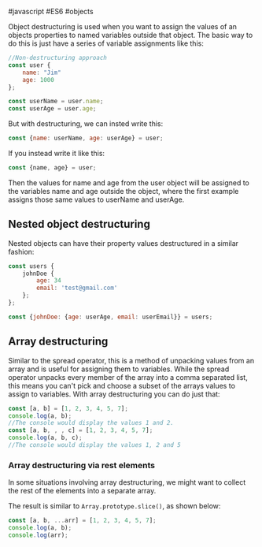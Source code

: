 #javascript #ES6 #objects 

Object destructuring is used when you want to assign the values of an objects properties to named variables outside that object. The basic way to do this is just have a series of variable assignments like this:
```js
//Non-destructuring approach
const user {
	name: "Jim"
	age: 1000
};

const userName = user.name;
const userAge = user.age;
```
But with destructuring, we can insted write this:
```js
const {name: userName, age: userAge} = user;
```
If you instead write it like this:
```js
const {name, age} = user;
```
Then the values for name and age from the user object will be assigned to the variables name and age outside the object, where the first example assigns those same values to userName and userAge.

## Nested object destructuring
Nested objects can have their property values destructured in a similar fashion:
```js
const users {
	johnDoe {
		age: 34
		email: 'test@gmail.com'	
	};
};

const {johnDoe: {age: userAge, email: userEmail}} = users;
```

## Array destructuring
Similar to the spread operator, this is a method of unpacking values from an array and is useful for assigning them to variables.
While the spread operator unpacks every member of the array into a comma separated list, this means you can't pick and choose a subset of the arrays values to assign to variables. With array destructuring you can do just that:
```js
const [a, b] = [1, 2, 3, 4, 5, 7];
console.log(a, b);
//The console would display the values 1 and 2.
const [a, b, , , c] = [1, 2, 3, 4, 5, 7];
console.log(a, b, c);
//The console would display the values 1, 2 and 5
```

### Array destructuring via rest elements
In some situations involving array destructuring, we might want to collect the rest of the elements into a separate array.

The result is similar to `Array.prototype.slice()`, as shown below:
```js
const [a, b, ...arr] = [1, 2, 3, 4, 5, 7];
console.log(a, b);
console.log(arr);
```
